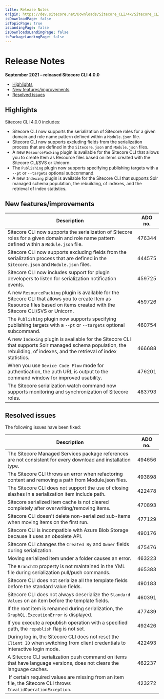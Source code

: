 ```yaml
---
title: Release Notes
origin: https://dev.sitecore.net/Downloads/Sitecore_CLI/4x/Sitecore_CLI_400/Release_Notes
isDownloadPage: false
isTopicPage: true
isLandingPage: false
isDownloadsLandingPage: false
isPackageLandingPage: false
---
```


# Release Notes

**September 2021 – released Sitecore CLI 4.0.0**

-   [Highlights](#Highlights)
-   [New features/improvements](#New)
-   [Resolved issues](#Resolved)

## Highlights

Sitecore CLI 4.0.0 includes:

-   ​Sitecore CLI now supports the serialization of Sitecore roles for a given domain and role name pattern defined within a `Module.json` file.
-   Sitecore CLI now supports excluding fields from the serialization process that are defined in the `Sitecore.json` and `Module.json` files.
-   A new `ResourcePacking` plugin is available for the Sitecore CLI that allows you to create Item as Resource files based on items created with the Sitecore CLI/SVS or Unicorn.
-   The `Publishing` plugin now supports specifying publishing targets with a `--pt` or `--targets` optional subcommand.
-   A new `Indexing` plugin is available for the Sitecore CLI that supports Solr managed schema population, the rebuilding, of indexes, and the retrieval of index statistics.

## New features/improvements

 | Description | ADO no. |
 | --- | --- |
 | ​​​​​​​​​​Sitecore CLI now supports the serialization of Sitecore roles for a given domain and role name pattern defined within a `Module.json` file. | 476344 |
 | Sitecore CLI now supports excluding fields from the serialization process that are defined in the `Sitecore.json` and `Module.json` files. | 444575 |
 | Sitecore CLI now includes support for plugin developers to listen for serialization notification events. | 459725 |
 | A new `ResourcePacking` plugin is available for the Sitecore CLI that allows you to create Item as Resource files based on items created with the Sitecore CLI/SVS or Unicorn. | 459726 |
 | ​​​​​​​​​​The `Publishing` plugin now supports specifying publishing targets with a `--pt` or `--targets` optional subcommand. | 460754 |
 | A new `Indexing` plugin is available for the Sitecore CLI that supports Solr managed schema population, the rebuilding, of indexes, and the retrieval of index statistics. | 466688 |
 | When you use `Device Code Flow` mode for ​authentication, the auth URL is output to the command window for improved usability. | 476201 |
 | The Sitecore serialization watch command now supports monitoring and synchronization of Sitecore roles. | 483793 |

## Resolved issues

The following issues have been fixed:

 | Description | ADO no. |
 | --- | --- |
 | The Sitecore Managed Services package references are not consistent for every download and installation type. | 494656 |
 | The Sitecore CLI throws an error when refactoring content and removing a path from Module.json files. | 493898 |
 | The Sitecore CLI does not support the use of closing slashes in a serialization item include path. | 422478 |
 | ​​​​​​​​​​Sitecore serialized item cache is not cleared completely after overwriting/removing items. | 470893 |
 | ​Sitecore CLI doesn't delete non-serialized sub-items when moving items on the first run. | 477129 |
 | ​Sitecore CLI is incompatible with Azure Blob Storage because it uses an obsolete API. | 490176 |
 | Sitecore CLI changes the `Created By` and `Owner` fields during serialization. | 475476 |
 | ​Moving serialized item under a folder causes an error. | 463223 |
 | ​The `BranchID` property is not maintained in the YML file during serialization pull/push commands. | 465383 |
 | Sitecore CLI does not serialize all the template fields before the standard value fields. | 490183 |
 | Sitecore CLI does not always deserialize the `Standard Values` on an item before the template fields.​​​​​​​​​​ | 460391 |
 | If the root item is renamed during serialization, the `GraphQL.ExecutionError` is displayed.​​ | 477439 |
 | If you execute a republish operation with a specified path, the `republish` flag is not set. | 492426 |
 | During log in, the Sitecore CLI does not reset the `Client ID` when switching from client credentials to interactive login mode. | 422493 |
 | A Sitecore CLI serialization push command on items that have language versions, does not clears the language caches. | 462237 |
 | ​ If certain required values are missing from an item file, the Sitecore CLI throws `InvalidOperationException`. | 423272 |
